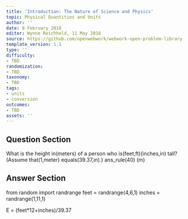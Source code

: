 ```yaml
---
title: 'Introduction: The Nature of Science and Physics'
topic: Physical Quantities and Units
author: ''
date: 9 February 2018
editor: Wynne Reichheld, 11 May 2018
source: https://github.com/openwebwork/webwork-open-problem-library
template_version: 1.1
type: ''
difficulty:
- TBD
randomization:
- TBD
taxonomy:
- TBD
tags:
- units
- conversion
outcomes:
- TBD
assets: ''
---
```


## Question Section 

 
What is the height in(meters) of a person who is(feet,ft)(inches,in) tall? (Assume that(1,meter) equals(39.37,in).)
ans_rule(40) (m)



## Answer Section

from random import randrange
feet = randrange(4,6,1)
inches = randrange(1,11,1)

E = (feet*12+inches)/39.37